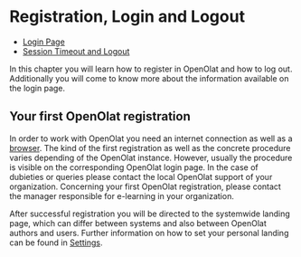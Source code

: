 # Registration, Login and Logout

  * [Login Page](Login_Page.md)
  * [Session Timeout and Logout](../basic_concepts/Session_Timeout_and_Logout.md)

  
In this chapter you will learn how to register in OpenOlat and how to log out.
Additionally you will come to know more about the information available on the
login page.

## Your first OpenOlat registration

In order to work with OpenOlat you need an internet connection as well as a
[browser](Login_Page.md#LoginPage-login_browsercheck). The kind of the first
registration as well as the concrete procedure varies depending of the
OpenOlat instance. However, usually the procedure is visible on the
corresponding OpenOlat login page. In the case of dubieties or queries please
contact the local OpenOlat support of your organization. Concerning your first
OpenOlat registration, please contact the manager responsible for e-learning
in your organization.

After successful registration you will be directed to the systemwide landing
page, which can differ between systems and also between OpenOlat authors and
users. Further information on how to set your personal landing can be found in
[Settings](../personal_menu/Configuration.md#Configuration-_einstellungen).

